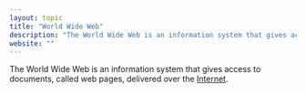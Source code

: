 ```yaml
---
layout: topic
title: "World Wide Web"
description: "The World Wide Web is an information system that gives access to documents delivered over the Internet."
website: ""
---
```


The World Wide Web is an information system that gives access to documents, called web pages, delivered over the [Internet](internet).

